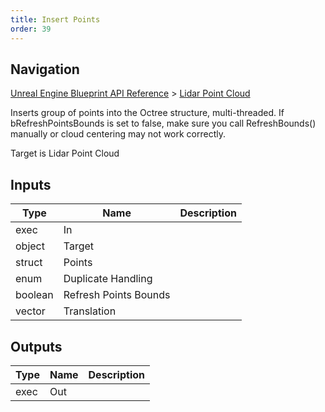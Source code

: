 ```yaml
---
title: Insert Points
order: 39
---
```

## Navigation

[Unreal Engine Blueprint API Reference](https://dev.epicgames.com/documentation/en-us/unreal-engine/BlueprintAPI) > [Lidar Point Cloud](https://dev.epicgames.com/documentation/en-us/unreal-engine/BlueprintAPI/LidarPointCloud)

Inserts group of points into the Octree structure, multi-threaded.
If bRefreshPointsBounds is set to false, make sure you call RefreshBounds() manually or cloud centering may not work correctly.

Target is Lidar Point Cloud

## Inputs

| Type | Name | Description |
| --- | --- | --- |
| exec | In |  |
| object | Target |  |
| struct | Points |  |
| enum | Duplicate Handling |  |
| boolean | Refresh Points Bounds |  |
| vector | Translation |  |

## Outputs

| Type | Name | Description |
| --- | --- | --- |
| exec | Out |  |
